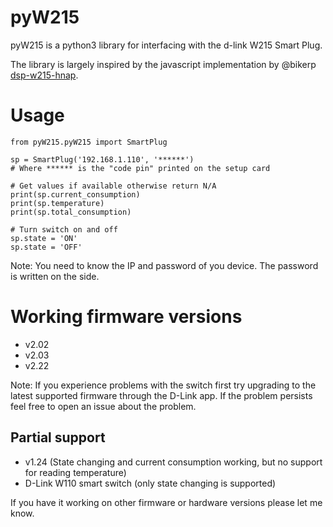# pyW215

pyW215 is a python3 library for interfacing with the d-link W215 Smart Plug.

The library is largely inspired by the javascript implementation by @bikerp [dsp-w215-hnap](https://github.com/bikerp/dsp-w215-hnap).

# Usage
```python3
from pyW215.pyW215 import SmartPlug

sp = SmartPlug('192.168.1.110', '******')
# Where ****** is the "code pin" printed on the setup card

# Get values if available otherwise return N/A
print(sp.current_consumption)
print(sp.temperature)
print(sp.total_consumption)

# Turn switch on and off
sp.state = 'ON'
sp.state = 'OFF'
```

Note: You need to know the IP and password of you device. The password is written on the side.

# Working firmware versions
* v2.02
* v2.03
* v2.22

Note: If you experience problems with the switch first try upgrading to the latest supported firmware through the D-Link app. If the problem persists feel free to open an issue about the problem.

## Partial support
* v1.24 (State changing and current consumption working, but no support for reading temperature)
* D-Link W110 smart switch (only state changing is supported)

If you have it working on other firmware or hardware versions please let me know.
